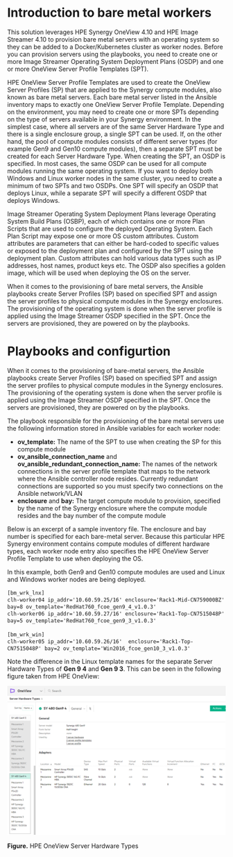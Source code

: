 # Introduction to bare metal workers

This solution leverages HPE Synergy OneView 4.10 and HPE Image Streamer 4.10 to provision bare metal servers with an operating system so they can be added to a Docker/Kubernetes cluster as worker nodes. Before you can provision servers using the playbooks, you need to create one or more Image Streamer Operating System Deployment Plans (OSDP) and one or more OneView Server Profile Templates (SPT).

HPE OneView Server Profile Templates are used to create the OneView Server Profiles (SP) that are applied to the Synergy compute modules, also known as bare metal servers.  Each bare metal server listed in the Ansible inventory maps to exactly one OneView Server Profile Template. Depending on the environment, you may need to create one or more SPTs depending on the type of servers available in your Synergy environment. In the simplest case, where all servers are of the same Server Hardware Type and there is a single enclosure group, a single SPT can be used. If, on the other hand, the pool of compute modules consists of different server types (for example Gen9 and Gen10 compute modules), then a separate SPT must be created for each Server Hardware Type. When creating the SPT, an OSDP is specified. In most cases, the same OSDP can be used for all compute modules running the same operating system.  If you want to deploy both Windows and Linux worker nodes in the same cluster, you need to create a minimum of two SPTs and two OSDPs.  One SPT will specify an OSDP that deploys Linux, while a separate SPT will specify a different OSDP that deploys Windows.

Image Streamer Operating System Deployment Plans leverage Operating System Build Plans (OSBP), each of which contains one or more Plan Scripts that are used to configure the deployed Operating System.  Each Plan Script may expose one or more OS custom attributes.  Custom attributes are parameters that can either be hard-coded to specific values or exposed to the deployment plan and configured by the SPT using the deployment plan.  Custom attributes can hold various data types such as IP addresses, host names, product keys etc.  The OSDP also specifies a golden image, which will be used when deploying the OS on the server.

When it comes to the provisioning of bare metal servers, the Ansible playbooks create Server Profiles (SP) based on specified SPT and assign the server profiles to physical compute modules in the Synergy enclosures. The provisioning of the operating system is done when the server profile is applied using the Image Streamer OSDP specified in the SPT. Once the servers are provisioned, they are powered on by the playbooks.


# Playbooks and configurtion

When it comes to the provisioning of bare-metal servers, the Ansible playbooks create Server Profiles (SP) based on specified SPT and assign the server profiles to physical compute modules in the Synergy enclosures. The provisioning of the operating system is done when the server profile is applied using the Image Streamer OSDP specified in the SPT. Once the servers are provisioned, they are powered on by the playbooks.

The playbook responsible for the provisioning of the bare metal servers use the following information stored in Ansible variables for each worker node:

- **ov_template:** The name of the SPT to use when creating the SP for this compute module
- **ov_ansible_connection_name** and **ov\_ansible\_redundant\_connection\_name:** The names of the network connections in the server profile template that maps to the network where the Ansible controller node resides. Currently redundant connections are supported so you must specify two connections on the Ansible network/VLAN
- **enclosure** and **bay:** The target compute module to provision, specified by the name of the Synergy enclosure where the compute module resides and the bay number of the compute module


Below is an excerpt of a sample inventory file. The enclosure and bay number is specified for each bare-metal server. Because this particular HPE Synergy environment contains compute modules of different hardware types, each worker node entry also specifies the HPE OneView Server Profile Template to use when deploying the OS. 

In this example, both Gen9 and Gen10 compute modules are used and  Linux and Windows worker nodes
are being deployed.

```
[bm_wrk_lnx]
clh-worker04 ip_addr='10.60.59.25/16' enclosure='Rack1-Mid-CN759000BZ' bay=8 ov_template='RedHat760_fcoe_gen9_4_v1.0.3'
clh-worker06 ip_addr='10.60.59.27/16' enclosure='Rack1-Top-CN7515048P' bay=5 ov_template='RedHat760_fcoe_gen9_3_v1.0.3'
 
[bm_wrk_win]
clh-worker05 ip_addr='10.60.59.26/16'  enclosure='Rack1-Top-CN7515048P' bay=2 ov_template='Win2016_fcoe_gen10_3_v1.0.3'
```

Note the difference in the Linux template names for the separate Server Hardware Types of **Gen 9 4** and **Gen 9 3**. This can be seen in the following figure taken from HPE OneView:


![ "HPE OneView Server Hardware Types"][media-oneview-server-hardware-types]

**Figure.** HPE OneView Server Hardware Types

[media-oneview-server-hardware-types]:<../media/oneview-server-hardware-types.png> 









